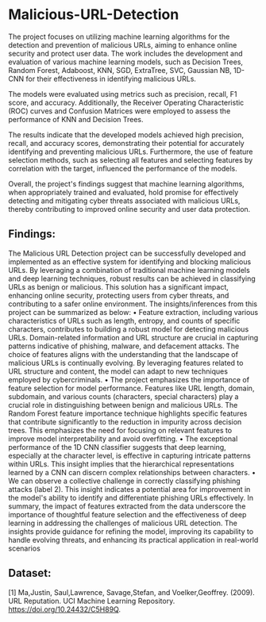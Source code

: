 # Malicious-URL-Detection
The project focuses on utilizing machine learning algorithms for the detection and prevention of malicious URLs, aiming to enhance online security and protect user data. The work includes the development and evaluation of various machine learning models, such as Decision Trees, Random Forest, Adaboost, KNN, SGD, ExtraTree, SVC, Gaussian NB, 1D-CNN for their effectiveness in identifying malicious URLs.

The models were evaluated using metrics such as precision, recall, F1 score, and accuracy. Additionally, the Receiver Operating Characteristic (ROC) curves and Confusion Matrices were employed to assess the performance of KNN and Decision Trees.

The results indicate that the developed models achieved high precision, recall, and accuracy scores, demonstrating their potential for accurately identifying and preventing malicious URLs. Furthermore, the use of feature selection methods, such as selecting all features and selecting features by correlation with the target, influenced the performance of the models.

Overall, the project's findings suggest that machine learning algorithms, when appropriately trained and evaluated, hold promise for effectively detecting and mitigating cyber threats associated with malicious URLs, thereby contributing to improved online security and user data protection.
## Findings:
The Malicious URL Detection project can be successfully developed and implemented as an effective
system for identifying and blocking malicious URLs. By leveraging a combination of traditional machine
learning models and deep learning techniques, robust results can be achieved in classifying URLs as
benign or malicious. This solution has a significant impact, enhancing online security, protecting users
from cyber threats, and contributing to a safer online environment. The insights/inferences from this
project can be summarized as below:
• Feature extraction, including various characteristics of URLs such as length, entropy, and
counts of specific characters, contributes to building a robust model for detecting malicious
URLs. Domain-related information and URL structure are crucial in capturing patterns
indicative of phishing, malware, and defacement attacks. The choice of features aligns with
the understanding that the landscape of malicious URLs is continually evolving. By
leveraging features related to URL structure and content, the model can adapt to new
techniques employed by cybercriminals.
• The project emphasizes the importance of feature selection for model performance.
Features like URL length, domain, subdomain, and various counts (characters, special
characters) play a crucial role in distinguishing between benign and malicious URLs. The
Random Forest feature importance technique highlights specific features that contribute
significantly to the reduction in impurity across decision trees. This emphasizes the need
for focusing on relevant features to improve model interpretability and avoid overfitting.
• The exceptional performance of the 1D CNN classifier suggests that deep learning,
especially at the character level, is effective in capturing intricate patterns within URLs. This
insight implies that the hierarchical representations learned by a CNN can discern complex
relationships between characters.
• We can observe a collective challenge in correctly classifying phishing attacks (label 2). This
insight indicates a potential area for improvement in the model's ability to identify and
differentiate phishing URLs effectively.
In summary, the impact of features extracted from the data underscore the importance of thoughtful
feature selection and the effectiveness of deep learning in addressing the challenges of malicious URL
detection. The insights provide guidance for refining the model, improving its capability to handle
evolving threats, and enhancing its practical application in real-world scenarios
## Dataset:
[1] Ma,Justin, Saul,Lawrence, Savage,Stefan, and Voelker,Geoffrey. (2009). URL Reputation. UCI Machine
Learning Repository. https://doi.org/10.24432/C5H89Q.
